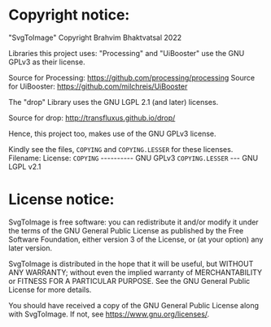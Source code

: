 # Copyright notice:
"SvgToImage" Copyright Brahvim Bhaktvatsal 2022

Libraries this project uses: "Processing" and "UiBooster" 
use the GNU GPLv3 as their license.

Source for Processing: https://github.com/processing/processing
Source for UiBooster: https://github.com/milchreis/UiBooster

The "drop" Library uses the GNU LGPL 2.1 (and later) licenses.

Source for drop: http://transfluxus.github.io/drop/

Hence, this project too, makes use of the GNU GPLv3 license.

Kindly see the files, `COPYING` and `COPYING.LESSER` for these licenses.
Filename:            License:
`COPYING` ---------- GNU GPLv3
`COPYING.LESSER` --- GNU LGPL v2.1


# License notice:
SvgToImage is free software: you can redistribute it and/or modify it under the terms
of the GNU General Public License as published by the Free Software Foundation, either
version 3 of the License, or (at your option) any later version.

SvgToImage is distributed in the hope that it will be useful, but WITHOUT ANY WARRANTY;
without even the implied warranty of MERCHANTABILITY or FITNESS FOR A PARTICULAR PURPOSE.
See the GNU General Public License for more details.

You should have received a copy of the GNU General Public License along with SvgToImage.
If not, see <https://www.gnu.org/licenses/>.

